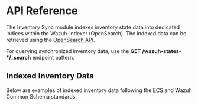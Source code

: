 # API Reference

The Inventory Sync module indexes inventory state data into dedicated indices within the Wazuh-indexer (OpenSearch). The indexed data can be retrieved using the [OpenSearch API](https://opensearch.org/docs/latest/api-reference/).

For querying synchronized inventory data, use the **GET /wazuh-states-*/_search** endpoint pattern.

## Indexed Inventory Data

Below are examples of indexed inventory data following the [ECS](https://www.elastic.co/docs/reference/ecs/ecs-field-reference) and Wazuh Common Schema standards.

